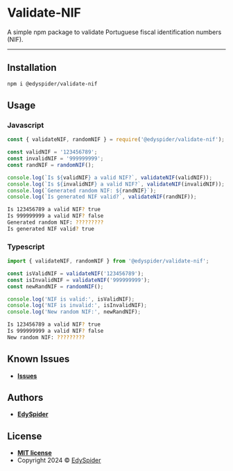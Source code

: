 # Validate-NIF

A simple npm package to validate Portuguese fiscal identification numbers (NIF).

---

## Installation

```sh
npm i @edyspider/validate-nif
```

## Usage

### Javascript

```js
const { validateNIF, randomNIF } = require('@edyspider/validate-nif');

const validNIF = '123456789';
const invalidNIF = '999999999';
const randNIF = randomNIF();

console.log(`Is ${validNIF} a valid NIF?`, validateNIF(validNIF));
console.log(`Is ${invalidNIF} a valid NIF?`, validateNIF(invalidNIF));
console.log(`Generated random NIF: ${randNIF}`);
console.log(`Is generated NIF valid?`, validateNIF(randNIF));
```

```sh
Is 123456789 a valid NIF? true
Is 999999999 a valid NIF? false
Generated random NIF: ?????????
Is generated NIF valid? true
```

### Typescript

```ts
import { validateNIF, randomNIF } from '@edyspider/validate-nif';

const isValidNIF = validateNIF('123456789');
const isInvalidNIF = validateNIF('999999999');
const newRandNIF = randomNIF();

console.log('NIF is valid:', isValidNIF);
console.log('NIF is invalid:', isInvalidNIF);
console.log('New random NIF:', newRandNIF);
```

```sh
Is 123456789 a valid NIF? true
Is 999999999 a valid NIF? false
New random NIF: ?????????
```

## Known Issues

* [**Issues**](https://github.com/edyspider/validate-nif/issues)

## Authors

* [**EdySpider**](https://github.com/edyspider/)

## License

* **[MIT license](https://github.com/edyspider//validate-nif/blob/master/LICENSE)**
* Copyright 2024 &copy; [EdySpider](https://github.com/edyspider/)

